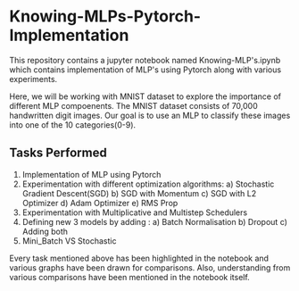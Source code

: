 # Knowing-MLPs-Pytorch-Implementation

This repository contains a jupyter notebook named Knowing-MLP's.ipynb which contains implementation
of MLP's using Pytorch along with various experiments.

Here, we will be working with MNIST dataset to explore the importance of different MLP compoenents.
The MNIST dataset consists of 70,000 handwritten digit images. Our goal is to use an MLP to classify these images into one of the 10 categories(0-9).

## Tasks Performed
1. Implementation of MLP using Pytorch
2. Experimentation with different optimization algorithms:
    a) Stochastic Gradient Descent(SGD)
    b) SGD with Momentum
    c) SGD with L2 Optimizer
    d) Adam Optimizer
    e) RMS Prop
3. Experimentation with Multiplicative and Multistep Schedulers
4. Defining new 3 models by adding :
   a) Batch Normalisation
   b) Dropout
   c) Adding both
5. Mini_Batch VS Stochastic


Every task mentioned above has been highlighted in the notebook and various graphs have been drawn for comparisons.
Also, understanding from various comparisons have been mentioned in the notebook itself.
